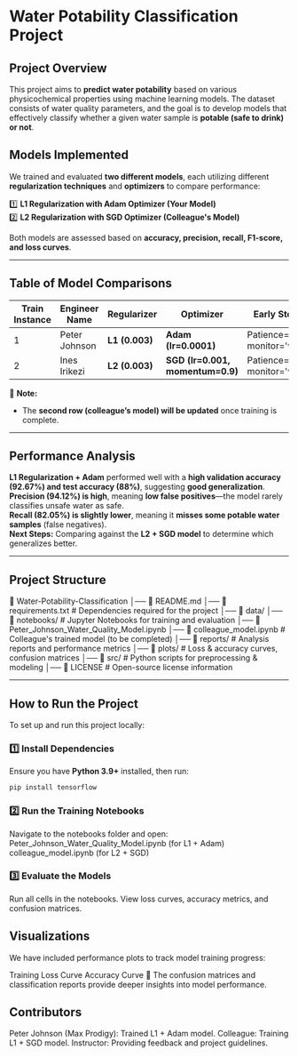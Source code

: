 # Water Potability Classification Project

##  Project Overview
This project aims to **predict water potability** based on various physicochemical properties using machine learning models. The dataset consists of water quality parameters, and the goal is to develop models that effectively classify whether a given water sample is **potable (safe to drink) or not**.

## Models Implemented
We trained and evaluated **two different models**, each utilizing different **regularization techniques** and **optimizers** to compare performance:

1️⃣ **L1 Regularization with Adam Optimizer (Your Model)**  
2️⃣ **L2 Regularization with SGD Optimizer (Colleague's Model)**  

Both models are assessed based on **accuracy, precision, recall, F1-score, and loss curves**.

---

## Table of Model Comparisons

| Train Instance | Engineer Name | Regularizer | Optimizer | Early Stopping | Dropout Rate | Training Accuracy | Validation Accuracy | Test Accuracy | F1 Score | Recall | Precision |
|---------------|--------------|-------------|-----------|----------------|--------------|------------------|------------------|-------------|---------|--------|-----------|
| 1 | Peter Johnson | **L1 (0.003)** | **Adam (lr=0.0001)** | Patience=15, monitor='val_loss' | 0.3 | **0.4068** | **0.9267** | **0.8800** | **0.8767** | **0.8205** | **0.9412** |
| 2 | Ines Irikezi | **L2 (0.003)** | **SGD (lr=0.001, momentum=0.9)** | Patience=10, monitor='val_loss' | 0.25 | TBD | TBD | TBD | TBD | TBD | TBD |

🔹 **Note:**  
- The **second row (colleague’s model) will be updated** once training is complete.  

---

## Performance Analysis
**L1 Regularization + Adam** performed well with a **high validation accuracy (92.67%) and test accuracy (88%)**, suggesting **good generalization**.  
**Precision (94.12%) is high**, meaning **low false positives**—the model rarely classifies unsafe water as safe.  
**Recall (82.05%) is slightly lower**, meaning it **misses some potable water samples** (false negatives).  
**Next Steps:** Comparing against the **L2 + SGD model** to determine which generalizes better.

---

## Project Structure

📁 Water-Potability-Classification 
│── 📄 README.md 
│── 📄 requirements.txt # Dependencies required for the project 
│── 📂 data/ 
│── 📂 notebooks/ # Jupyter Notebooks for training and evaluation 
│── 📄 Peter_Johnson_Water_Quality_Model.ipynb
│── 📄 colleague_model.ipynb # Colleague's trained model (to be completed) 
│── 📂 reports/ # Analysis reports and performance metrics 
│── 📂 plots/ # Loss & accuracy curves, confusion matrices 
│── 📂 src/ # Python scripts for preprocessing & modeling 
│── 📄 LICENSE # Open-source license information


---

## How to Run the Project
To set up and run this project locally:

### **1️⃣ Install Dependencies**
Ensure you have **Python 3.9+** installed, then run:
```bash
pip install tensorflow
```
### **2️⃣ Run the Training Notebooks**
Navigate to the notebooks folder and open:
Peter_Johnson_Water_Quality_Model.ipynb (for L1 + Adam)
colleague_model.ipynb (for L2 + SGD)

### **3️⃣ Evaluate the Models**
Run all cells in the notebooks.
View loss curves, accuracy metrics, and confusion matrices.

## Visualizations
We have included performance plots to track model training progress:

Training Loss Curve	Accuracy Curve
🔹 The confusion matrices and classification reports provide deeper insights into model performance.

## Contributors
Peter Johnson (Max Prodigy): Trained L1 + Adam model.
Colleague: Training L1 + SGD model.
Instructor: Providing feedback and project guidelines.



